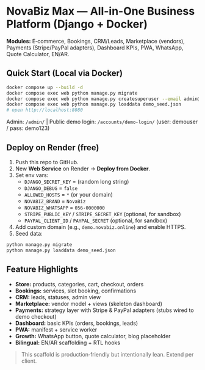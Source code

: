 # NovaBiz Max — All-in-One Business Platform (Django + Docker)

**Modules:** E‑commerce, Bookings, CRM/Leads, Marketplace (vendors), Payments (Stripe/PayPal adapters), Dashboard KPIs, PWA, WhatsApp, Quote Calculator, EN/AR.

## Quick Start (Local via Docker)
```bash
docker compose up --build -d
docker compose exec web python manage.py migrate
docker compose exec web python manage.py createsuperuser --email admin@example.com
docker compose exec web python manage.py loaddata demo_seed.json
# open http://localhost:8080
```
Admin: `/admin/`  |  Public demo login: `/accounts/demo-login/` (user: demouser / pass: demo123)

## Deploy on Render (free)
1. Push this repo to GitHub.
2. New **Web Service** on Render → **Deploy from Docker**.
3. Set env vars:
   - `DJANGO_SECRET_KEY` = (random long string)
   - `DJANGO_DEBUG` = `false`
   - `ALLOWED_HOSTS` = `*` (or your domain)
   - `NOVABIZ_BRAND` = `NovaBiz`
   - `NOVABIZ_WHATSAPP` = `056-0000000`
   - `STRIPE_PUBLIC_KEY` / `STRIPE_SECRET_KEY` (optional, for sandbox)
   - `PAYPAL_CLIENT_ID` / `PAYPAL_SECRET` (optional, for sandbox)
4. Add custom domain (e.g., `demo.novabiz.online`) and enable HTTPS.
5. Seed data:
```bash
python manage.py migrate
python manage.py loaddata demo_seed.json
```

## Feature Highlights
- **Store:** products, categories, cart, checkout, orders
- **Bookings:** services, slot booking, confirmations
- **CRM:** leads, statuses, admin view
- **Marketplace:** vendor model + views (skeleton dashboard)
- **Payments:** strategy layer with Stripe & PayPal adapters (stubs wired to demo checkout)
- **Dashboard:** basic KPIs (orders, bookings, leads)
- **PWA:** manifest + service worker
- **Growth:** WhatsApp button, quote calculator, blog placeholder
- **Bilingual:** EN/AR scaffolding + RTL hooks

> This scaffold is production‑friendly but intentionally lean. Extend per client.
